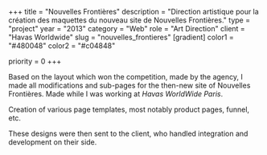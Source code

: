+++
title = "Nouvelles Frontières"
description = "Direction artistique pour la création des maquettes du nouveau site de Nouvelles Frontières."
type = "project"
year = "2013"
category = "Web"
role = "Art Direction"
client = "Havas Worldwide"
slug = "nouvelles_frontieres"
[gradient]
color1 = "#480048"
color2 = "#c04848"


priority = 0
+++

Based on the layout which won the competition, made by the agency, I made all modifications and sub-pages for the then-new site of Nouvelles Frontières. Made while I was working at _Havas WorldWide Paris_.

Creation of various page templates, most notably product pages, funnel, etc.

These designs were then sent to the client, who handled integration and development on their side.
